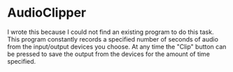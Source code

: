 # AudioClipper

I wrote this because I could not find an existing program to do this task.  
This program constantly records a specified number of seconds of audio from the input/output devices you choose. At any time the "Clip" button can be pressed to save the output from the devices for the amount of time specified.
